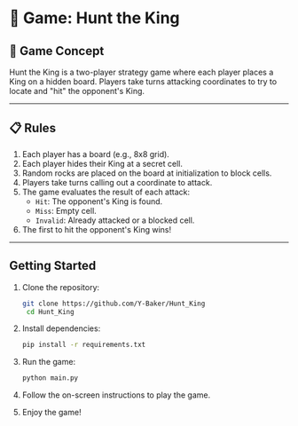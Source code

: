 # 🎯 Game: Hunt the King

## 🧠 Game Concept
Hunt the King is a two-player strategy game where each player places a King on a hidden board. Players take turns attacking coordinates to try to locate and "hit" the opponent's King.

---

## 📋 Rules

1. Each player has a board (e.g., 8x8 grid).
2. Each player hides their King at a secret cell.
3. Random rocks are placed on the board at initialization to block cells.
4. Players take turns calling out a coordinate to attack.
5. The game evaluates the result of each attack:
   - `Hit`: The opponent's King is found.
   - `Miss`: Empty cell.
   - `Invalid`: Already attacked or a blocked cell.
6. The first to hit the opponent's King wins!

---

## Getting Started

1. Clone the repository:
   ```bash
   git clone https://github.com/Y-Baker/Hunt_King
    cd Hunt_King
    ```

2. Install dependencies:
    ```bash
    pip install -r requirements.txt
    ```

3. Run the game:
    ```bash
    python main.py
    ```

4. Follow the on-screen instructions to play the game.
5. Enjoy the game!
